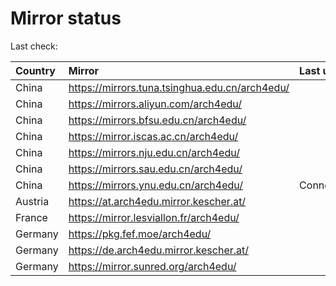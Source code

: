 <script src="./time.js"></script>
# Mirror status
Last check: <script type="text/javascript">localize(1686151114.1132138);</script>

|Country|Mirror|Last update|
|:------|:-----|:----------|
|China|https://mirrors.tuna.tsinghua.edu.cn/arch4edu/|<script type="text/javascript">localize(1686119413);</script>|
|China|https://mirrors.aliyun.com/arch4edu/|<script type="text/javascript">localize(1686076136);</script>|
|China|https://mirrors.bfsu.edu.cn/arch4edu/|<script type="text/javascript">localize(1686076136);</script>|
|China|https://mirror.iscas.ac.cn/arch4edu/|<script type="text/javascript">localize(1686119413);</script>|
|China|https://mirrors.nju.edu.cn/arch4edu/|<script type="text/javascript">localize(1686076136);</script>|
|China|https://mirrors.sau.edu.cn/arch4edu/|<script type="text/javascript">localize(1673850842);</script>|
|China|https://mirrors.ynu.edu.cn/arch4edu/|ConnectTimeout|
|Austria|https://at.arch4edu.mirror.kescher.at/|<script type="text/javascript">localize(1686119413);</script>|
|France|https://mirror.lesviallon.fr/arch4edu/|<script type="text/javascript">localize(1686119413);</script>|
|Germany|https://pkg.fef.moe/arch4edu/|<script type="text/javascript">localize(1686119413);</script>|
|Germany|https://de.arch4edu.mirror.kescher.at/|<script type="text/javascript">localize(1686119413);</script>|
|Germany|https://mirror.sunred.org/arch4edu/|<script type="text/javascript">localize(1686119413);</script>|

<script src="./tablefilter/tablefilter.js"></script>
<script src="./table.js"></script>